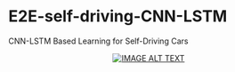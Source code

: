 # E2E-self-driving-CNN-LSTM
CNN-LSTM Based Learning for Self-Driving Cars

<div align="center">
  <a href="https://www.youtube.com/watch?v=iOIdY-R79GM"><img src="https://img.youtube.com/vi/iOIdY-R79GM/0.jpg" alt="IMAGE ALT TEXT"></a>
</div>
